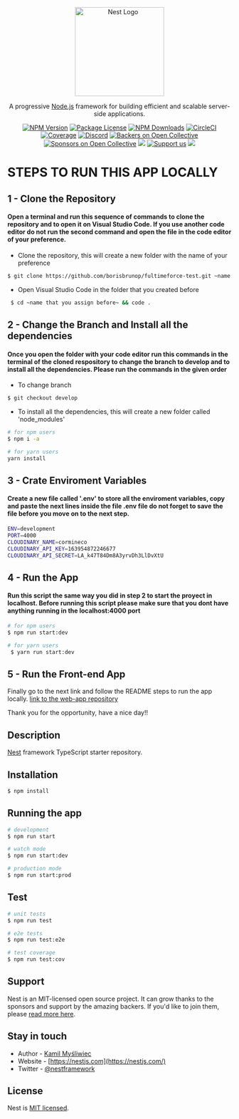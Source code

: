 <p align="center">
  <a href="http://nestjs.com/" target="blank"><img src="https://nestjs.com/img/logo-small.svg" width="200" alt="Nest Logo" /></a>
</p>

[circleci-image]: https://img.shields.io/circleci/build/github/nestjs/nest/master?token=abc123def456
[circleci-url]: https://circleci.com/gh/nestjs/nest

  <p align="center">A progressive <a href="http://nodejs.org" target="_blank">Node.js</a> framework for building efficient and scalable server-side applications.</p>
    <p align="center">
<a href="https://www.npmjs.com/~nestjscore" target="_blank"><img src="https://img.shields.io/npm/v/@nestjs/core.svg" alt="NPM Version" /></a>
<a href="https://www.npmjs.com/~nestjscore" target="_blank"><img src="https://img.shields.io/npm/l/@nestjs/core.svg" alt="Package License" /></a>
<a href="https://www.npmjs.com/~nestjscore" target="_blank"><img src="https://img.shields.io/npm/dm/@nestjs/common.svg" alt="NPM Downloads" /></a>
<a href="https://circleci.com/gh/nestjs/nest" target="_blank"><img src="https://img.shields.io/circleci/build/github/nestjs/nest/master" alt="CircleCI" /></a>
<a href="https://coveralls.io/github/nestjs/nest?branch=master" target="_blank"><img src="https://coveralls.io/repos/github/nestjs/nest/badge.svg?branch=master#9" alt="Coverage" /></a>
<a href="https://discord.gg/G7Qnnhy" target="_blank"><img src="https://img.shields.io/badge/discord-online-brightgreen.svg" alt="Discord"/></a>
<a href="https://opencollective.com/nest#backer" target="_blank"><img src="https://opencollective.com/nest/backers/badge.svg" alt="Backers on Open Collective" /></a>
<a href="https://opencollective.com/nest#sponsor" target="_blank"><img src="https://opencollective.com/nest/sponsors/badge.svg" alt="Sponsors on Open Collective" /></a>
  <a href="https://paypal.me/kamilmysliwiec" target="_blank"><img src="https://img.shields.io/badge/Donate-PayPal-ff3f59.svg"/></a>
    <a href="https://opencollective.com/nest#sponsor"  target="_blank"><img src="https://img.shields.io/badge/Support%20us-Open%20Collective-41B883.svg" alt="Support us"></a>
  <a href="https://twitter.com/nestframework" target="_blank"><img src="https://img.shields.io/twitter/follow/nestframework.svg?style=social&label=Follow"></a>
</p>
  <!--[![Backers on Open Collective](https://opencollective.com/nest/backers/badge.svg)](https://opencollective.com/nest#backer)
  [![Sponsors on Open Collective](https://opencollective.com/nest/sponsors/badge.svg)](https://opencollective.com/nest#sponsor)-->

# STEPS TO RUN THIS APP LOCALLY

## 1 - Clone the Repository

####    Open a terminal and run this sequence of commands to clone the repository and to open it on Visual Studio Code. If you use another code editor do not run the second command and open the file in the code editor of your preference.

- Clone the repository, this will create a new folder with the name of your preference
```bash
$ git clone https://github.com/borisbrunop/fultimeforce-test.git ~name of your preference~
```
- Open Visual Studio Code in the folder that you created before
```bash
 $ cd ~name that you assign before~ && code .
```

## 2 - Change the Branch and Install all the dependencies 

####    Once you open the folder with your code editor run this commands in the terminal of the cloned respository to change the branch to develop and to install all the dependencies. Please run the commands in the given order

- To change branch
```bash
$ git checkout develop
```

- To install all the dependencies, this will create a new folder called 'node_modules'
```bash
# for npm users
$ npm i -a 

# for yarn users
yarn install
```

## 3 - Crate Enviroment Variables

####    Create a new file called '.env' to store all the enviroment variables, copy and paste the next lines inside the file .env file do not forget to save the file before you move on to the next step.

```bash
ENV=development
PORT=4000
CLOUDINARY_NAME=cormineco
CLOUDINARY_API_KEY=163954872246677
CLOUDINARY_API_SECRET=LA_k47T84Dm8A3yrvDh3LlDvXtU
```

## 4 - Run the App
####    Run this script the same way you did in step 2 to start the proyect in localhost. Before running this script please make sure that you dont have anything running in the localhost:4000 port

```bash
# for npm users
$ npm run start:dev

# for yarn users
 $ yarn run start:dev
```

## 5 - Run the Front-end App
  Finally go to the next link and follow the README steps to run the app locally. 
  [link to the web-app repository](https://github.com/borisbrunop/fultimeforce-test)

Thank you for the opportunity, have a nice day!!








## Description

[Nest](https://github.com/nestjs/nest) framework TypeScript starter repository.

## Installation

```bash
$ npm install
```

## Running the app

```bash
# development
$ npm run start

# watch mode
$ npm run start:dev

# production mode
$ npm run start:prod
```

## Test

```bash
# unit tests
$ npm run test

# e2e tests
$ npm run test:e2e

# test coverage
$ npm run test:cov
```

## Support

Nest is an MIT-licensed open source project. It can grow thanks to the sponsors and support by the amazing backers. If you'd like to join them, please [read more here](https://docs.nestjs.com/support).

## Stay in touch

- Author - [Kamil Myśliwiec](https://kamilmysliwiec.com)
- Website - [https://nestjs.com](https://nestjs.com/)
- Twitter - [@nestframework](https://twitter.com/nestframework)

## License

Nest is [MIT licensed](LICENSE).
